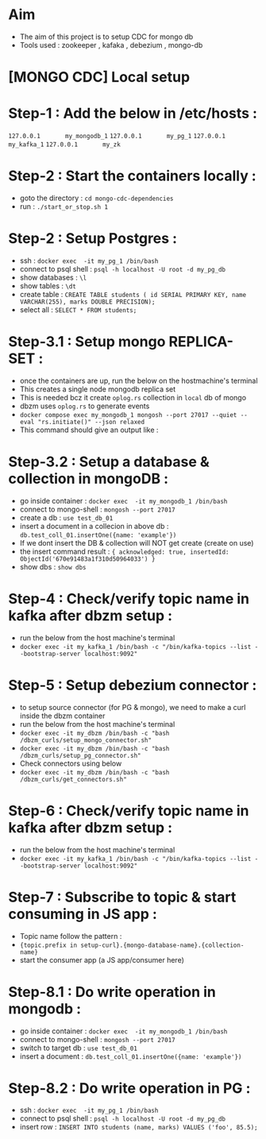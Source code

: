 
# Aim
- The aim of this project is to setup CDC for mongo db
- Tools used : zookeeper , kafaka , debezium , mongo-db

# [MONGO CDC] Local setup

# Step-1 : Add the below in /etc/hosts :

`127.0.0.1       my_mongodb_1`
`127.0.0.1       my_pg_1` 
`127.0.0.1       my_kafka_1`
`127.0.0.1       my_zk`


# Step-2 : Start the containers locally :
  - goto the directory : `cd mongo-cdc-dependencies`
  - run : `./start_or_stop.sh 1`


# Step-2 : Setup Postgres :
  - ssh : `docker exec  -it my_pg_1 /bin/bash`
  - connect to psql shell : `psql -h localhost -U root -d my_pg_db`
  - show databases : `\l`
  - show tables : `\dt`
  - create table : `CREATE TABLE students ( id SERIAL PRIMARY KEY, name VARCHAR(255), marks DOUBLE PRECISION);`
  - select all : `SELECT * FROM students;`


# Step-3.1 : Setup mongo REPLICA-SET :
  - once the containers are up, run the below on the hostmachine's terminal
  - This creates a single node mongodb replica set
  - This is needed bcz it create `oplog.rs` collection in `local` db of mongo
  - dbzm uses `oplog.rs` to generate events
  - `docker compose exec my_mongodb_1 mongosh --port 27017 --quiet --eval "rs.initiate()" --json relaxed`
  - This command should give an output like :

<!-- {
  "info2": "no configuration specified. Using a default configuration for the set",
  "me": "my_mongodb_1:27017",
  "ok": 1,
  "$clusterTime": {
    "clusterTime": {
      "$timestamp": {
        "t": 1729006136,
        "i": 1
      }
    },
    "signature": {
      "hash": {
        "$binary": {
          "base64": "AAAAAAAAAAAAAAAAAAAAAAAAAAA=",
          "subType": "00"
        }
      },
      "keyId": 0
    }
  },
  "operationTime": {
    "$timestamp": {
      "t": 1729006136,
      "i": 1
    }
  }
} -->

# Step-3.2 : Setup a database & collection in mongoDB :
  - go inside container : `docker exec  -it my_mongodb_1 /bin/bash`
  - connect to mongo-shell : `mongosh --port 27017`
  - create a db : `use test_db_01`
  - insert a document in a collecion in above db : `db.test_coll_01.insertOne({name: 'example'})`
  - If we dont insert the DB & collection will NOT get create (create on use)
  - the insert command result : `{ acknowledged: true, insertedId: ObjectId('670e91483a1f310d50964033') }`
  - show dbs : `show dbs`


# Step-4 : Check/verify topic name in kafka after dbzm setup :
  - run the below from the host machine's terminal
  - `docker exec -it my_kafka_1 /bin/bash -c "/bin/kafka-topics --list --bootstrap-server localhost:9092"`


# Step-5 : Setup debezium connector :
  - to setup source connector (for PG & mongo), we need to make a curl inside the dbzm container
  - run the below from the host machine's terminal
  - `docker exec -it my_dbzm /bin/bash -c "bash /dbzm_curls/setup_mongo_connector.sh"`
  - `docker exec -it my_dbzm /bin/bash -c "bash /dbzm_curls/setup_pg_connector.sh"`
  - Check connectors using below
  - `docker exec -it my_dbzm /bin/bash -c "bash /dbzm_curls/get_connectors.sh"`


# Step-6 : Check/verify topic name in kafka after dbzm setup :
  - run the below from the host machine's terminal
  - `docker exec -it my_kafka_1 /bin/bash -c "/bin/kafka-topics --list --bootstrap-server localhost:9092"`


# Step-7 : Subscribe to topic & start consuming in JS app :
  - Topic name follow the pattern :
  - `{topic.prefix in setup-curl}.{mongo-database-name}.{collection-name}`
  - start the consumer app (a JS app/consumer here)


# Step-8.1 : Do write operation in mongodb :
  - go inside container : `docker exec  -it my_mongodb_1 /bin/bash`
  - connect to mongo-shell : `mongosh --port 27017`
  - switch to target db : `use test_db_01`
  - insert a document : `db.test_coll_01.insertOne({name: 'example'})`



# Step-8.2 : Do write operation in PG :
  - ssh : `docker exec  -it my_pg_1 /bin/bash`
  - connect to psql shell : `psql -h localhost -U root -d my_pg_db`
  - insert row : `INSERT INTO students (name, marks) VALUES ('foo', 85.5);`